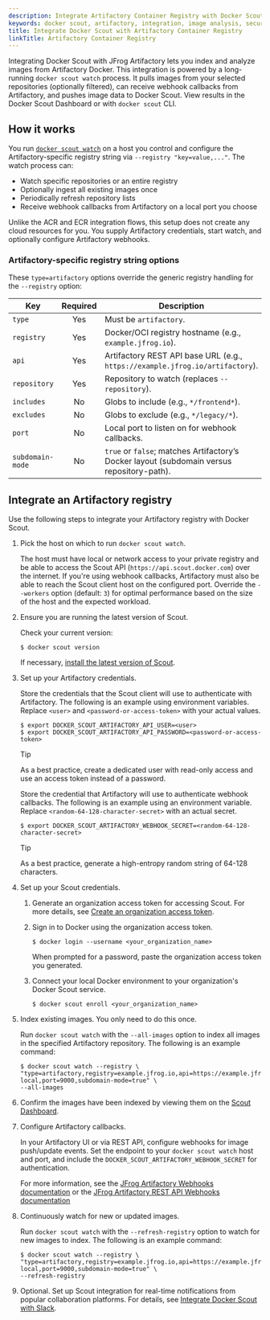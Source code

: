 ```yaml
---
description: Integrate Artifactory Container Registry with Docker Scout
keywords: docker scout, artifactory, integration, image analysis, security, cves
title: Integrate Docker Scout with Artifactory Container Registry
linkTitle: Artifactory Container Registry
---
```


Integrating Docker Scout with JFrog Artifactory lets you index and analyze
images from Artifactory Docker. This integration is powered by a long-running
`docker scout watch` process. It pulls images from your selected repositories
(optionally filtered), can receive webhook callbacks from Artifactory, and
pushes image data to Docker Scout. View results in the Docker Scout Dashboard or
with `docker scout` CLI.

## How it works

You run [`docker scout watch`](/reference/cli/docker/scout/watch/) on a host you
control and configure the Artifactory-specific registry string via `--registry
"key=value,..."`. The watch process can:

- Watch specific repositories or an entire registry
- Optionally ingest all existing images once
- Periodically refresh repository lists
- Receive webhook callbacks from Artifactory on a local port you choose

Unlike the ACR and ECR integration flows, this setup does not create any cloud
resources for you. You supply Artifactory credentials, start watch, and
optionally configure Artifactory webhooks.

### Artifactory-specific registry string options

These `type=artifactory` options override the generic registry handling for the `--registry` option:

| Key              | Required | Description                                                                            |
|------------------|:--------:|----------------------------------------------------------------------------------------|
| `type`           |   Yes    | Must be `artifactory`.                                                                 |
| `registry`       |   Yes    | Docker/OCI registry hostname (e.g., `example.jfrog.io`).                               |
| `api`            |   Yes    | Artifactory REST API base URL (e.g., `https://example.jfrog.io/artifactory`).          |
| `repository`     |   Yes    | Repository to watch (replaces `--repository`).                                         |
| `includes`       |    No    | Globs to include (e.g., `*/frontend*`).                                                |
| `excludes`       |    No    | Globs to exclude (e.g., `*/legacy/*`).                                                 |
| `port`           |    No    | Local port to listen on for webhook callbacks.                                         |
| `subdomain-mode` |    No    | `true` or `false`; matches Artifactory’s Docker layout (subdomain versus repository-path). |

## Integrate an Artifactory registry

Use the following steps to integrate your Artifactory registry with Docker
Scout.

1. Pick the host on which to run `docker scout watch`.

   The host must have local or network access to your private registry and be able
   to access the Scout API (`https://api.scout.docker.com`) over the internet. If
   you're using webhook callbacks, Artifactory must also be able to reach the Scout
   client host on the configured port.
   Override the `--workers` option (default: `3`) for optimal performance based on
   the size of the host and the expected workload.

2. Ensure you are running the latest version of Scout.

   Check your current version:

   ```console
   $ docker scout version
   ```

   If necessary, [install the latest version of Scout](https://docs.docker.com/scout/install/).

3. Set up your Artifactory credentials.

   Store the credentials that the Scout client will use to authenticate with
   Artifactory. The following is an example using environment variables. Replace
   `<user>` and `<password-or-access-token>` with your actual values.

   ```console
   $ export DOCKER_SCOUT_ARTIFACTORY_API_USER=<user>
   $ export DOCKER_SCOUT_ARTIFACTORY_API_PASSWORD=<password-or-access-token>
   ```

   > [!TIP]
   >
   > As a best practice, create a dedicated user with read-only access and use
   > an access token instead of a password.

   Store the credential that Artifactory will use to authenticate webhook
   callbacks. The following is an example using an environment variable. Replace
   `<random-64-128-character-secret>` with an actual secret.

   ```console
   $ export DOCKER_SCOUT_ARTIFACTORY_WEBHOOK_SECRET=<random-64-128-character-secret>
   ````

   > [!TIP]
   >
   > As a best practice, generate a high-entropy random string of 64-128 characters.

4. Set up your Scout credentials.

   1. Generate an organization access token for accessing Scout. For more
      details, see [Create an organization access
      token](/enterprise/security/access-tokens/#create-an-organization-access-token).
   2. Sign in to Docker using the organization access token.

       ```console
       $ docker login --username <your_organization_name>
       ```

       When prompted for a password, paste the organization access token you
       generated.

   3. Connect your local Docker environment to your organization's Docker Scout service.

       ```console
       $ docker scout enroll <your_organization_name>
       ```

5. Index existing images. You only need to do this once.

    Run `docker scout watch` with the `--all-images` option to index all images in the specified Artifactory repository. The following is an example command:

   ```console
   $ docker scout watch --registry \
   "type=artifactory,registry=example.jfrog.io,api=https://example.jfrog.io/artifactory,include=*/frontend*,exclude=*/dta/*,repository=docker-local,port=9000,subdomain-mode=true" \
   --all-images
   ```

6. Confirm the images have been indexed by viewing them on the [Scout
   Dashboard](https://scout.docker.com/).

7. Configure Artifactory callbacks.

   In your Artifactory UI or via REST API, configure webhooks for image
   push/update events. Set the endpoint to your `docker scout watch` host and
   port, and include the `DOCKER_SCOUT_ARTIFACTORY_WEBHOOK_SECRET` for
   authentication.

   For more information, see the [JFrog Artifactory Webhooks
   documentation](https://jfrog.com/help/r/jfrog-platform-administration-documentation/webhooks)
   or the [JFrog Artifactory REST API Webhooks
   documentation](https://jfrog.com/help/r/jfrog-rest-apis/webhooks)

8. Continuously watch for new or updated images.

   Run `docker scout watch` with the `--refresh-registry` option to watch for
   new images to index. The following is an example command:

   ```console
   $ docker scout watch --registry \
   "type=artifactory,registry=example.jfrog.io,api=https://example.jfrog.io/artifactory,include=*/frontend*,exclude=*/dta/*,repository=docker-local,port=9000,subdomain-mode=true" \
   --refresh-registry
   ```

9. Optional. Set up Scout integration for real-time notifications from popular
   collaboration platforms. For details, see [Integrate Docker Scout with
   Slack](../team-collaboration/slack.md).
